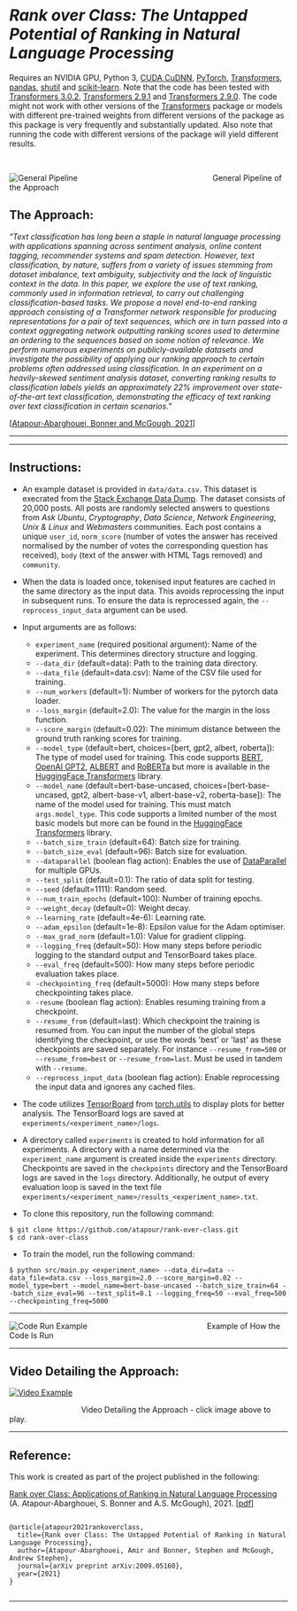 # _Rank over Class: The Untapped Potential of Ranking in Natural Language Processing_

Requires an NVIDIA GPU, Python 3, [CUDA CuDNN](https://developer.nvidia.com/cudnn), [PyTorch](http://pytorch.org), [Transformers](https://huggingface.co/transformers/), [pandas](https://pandas.pydata.org/), [shutil](https://pypi.org/project/pytest-shutil/) and [scikit-learn](https://scikit-learn.org/stable/). Note that the code has been tested with [Transformers 3.0.2](https://pypi.org/project/transformers/3.0.2/), [Transformers 2.9.1](https://pypi.org/project/transformers/2.9.1/) and [Transformers 2.9.0](https://pypi.org/project/transformers/2.9.0/). The code might not work with other versions of the [Transformers](https://huggingface.co/transformers/) package or models with different pre-trained weights from different versions of the package as this package is very frequently and substantially updated. Also note that running the code with different versions of the package will yield different results.

<br>

![General Pipeline](https://github.com/atapour/rank-over-class/blob/master/imgs/pipeline.png)
&nbsp;&nbsp;&nbsp;&nbsp;&nbsp;&nbsp;&nbsp;&nbsp;&nbsp;&nbsp;&nbsp;&nbsp;&nbsp;&nbsp;&nbsp;&nbsp;
&nbsp;&nbsp;&nbsp;&nbsp;&nbsp;&nbsp;&nbsp;&nbsp;&nbsp;&nbsp;&nbsp;&nbsp;&nbsp;&nbsp;&nbsp;&nbsp;
&nbsp;&nbsp;&nbsp;&nbsp;&nbsp;&nbsp;&nbsp;&nbsp;&nbsp;&nbsp;&nbsp;&nbsp;&nbsp;&nbsp;&nbsp;&nbsp;
&nbsp;&nbsp;&nbsp;&nbsp;&nbsp;&nbsp;&nbsp;&nbsp;&nbsp;&nbsp;General Pipeline of the Approach

## The Approach:

_"Text classification has long been a staple in natural language processing with applications spanning across sentiment analysis, online content tagging, recommender systems and spam detection. However, text classification, by nature, suffers from a variety of issues stemming from dataset imbalance, text ambiguity, subjectivity and the lack of linguistic context in the data. In this paper, we explore the use of text ranking, commonly used in information retrieval, to carry out challenging classification-based tasks. We propose a novel end-to-end ranking approach consisting of a Transformer network responsible for producing representations for a pair of text sequences, which are in turn passed into a context aggregating network outputting ranking scores used to determine an ordering to the sequences based on some notion of relevance. We perform numerous experiments on publicly-available datasets and investigate the possibility of applying our ranking approach to certain problems often addressed using classification. In an experiment on a heavily-skewed sentiment analysis dataset, converting ranking results to classification labels yields an approximately 22% improvement over state-of-the-art text classification, demonstrating the efficacy of text ranking over text classification in certain scenarios."_

[[Atapour-Abarghouei, Bonner and McGough, 2021](https://arxiv.org/abs/2009.05160)]

---
---

## Instructions:

* An example dataset is provided in `data/data.csv`. This dataset is execrated from the [Stack Exchange Data Dump](https://archive.org/details/stackexchange). The dataset consists of 20,000 posts. All posts are randomly selected answers to questions from _Ask Ubuntu_, _Cryptography_, _Data Science_, _Network Engineering_, _Unix & Linux_ and _Webmasters_ communities. Each post contains a unique `user_id`, `norm_score` (number of votes the answer has received normalised by the number of votes the corresponding question has received), `body` (text of the answer with HTML Tags removed) and `community`.

* When the data is loaded once, tokenised input features are cached in the same directory as the input data. This avoids reprocessing the input in subsequent runs. To ensure the data is reprocessed again, the `--reprocess_input_data` argument can be used.

* Input arguments are as follows:
    * `experiment_name` (required positional argument): Name of the experiment. This determines directory structure and logging.
    * `--data_dir` (default=data): Path to the training data directory.
    * `--data_file` (default=data.csv): Name of the CSV file used for training.
    * `--num_workers` (default=1): Number of workers for the pytorch data loader.
    * `--loss_margin` (default=2.0): The value for the margin in the loss function.
    * `--score_margin` (default=0.02): The minimum distance between the ground truth ranking scores for training.
    * `--model_type` (default=bert, choices=[bert, gpt2, albert, roberta]): The type of model used for training. This code supports [BERT](https://huggingface.co/transformers/model_doc/bert.html), [OpenAI GPT2](https://huggingface.co/transformers/model_doc/gpt2.html), [ALBERT](https://huggingface.co/transformers/model_doc/albert.html) and [RoBERTa](https://huggingface.co/transformers/model_doc/roberta.html) but more is available in the [HuggingFace Transformers](https://huggingface.co/transformers/) library.
    * `--model_name` (default=bert-base-uncased, choices=[bert-base-uncased, gpt2, albert-base-v1, albert-base-v2, roberta-base]): The name of the model used for training. This must match `args.model_type`. This code supports a limited number of the most basic models but more can be found in the [HuggingFace Transformers](https://huggingface.co/transformers/) library.
    * `--batch_size_train` (default=64): Batch size for training.
    * `--batch_size_eval` (default=96): Batch size for evaluation.
    * `--dataparallel` (boolean flag action): Enables the use of [DataParallel](https://pytorch.org/docs/master/generated/torch.nn.DataParallel.html) for multiple GPUs.
    * `--test_split` (default=0.1): The ratio of data split for testing.
    * `--seed` (default=1111): Random seed.
    * `--num_train_epochs` (default=100): Number of training epochs.
    * `--weight_decay` (default=0): Weight decay.
    * `--learning_rate` (default=4e-6): Learning rate.
    * `--adam_epsilon` (default=1e-8): Epsilon value for the Adam optimiser.
    * `--max_grad_norm` (default=1.0): Value for gradient clipping.
    * `--logging_freq` (default=50): How many steps before periodic logging to the standard output and TensorBoard takes place.
    * `--eval_freq` (default=500): How many steps before periodic evaluation takes place.
    * `-checkpointing_freq` (default=5000): How many steps before checkpointing takes place.
    * `-resume` (boolean flag action): Enables resuming training from a checkpoint.
    * `--resume_from` (default=last): Which checkpoint the training is resumed from. You can input the number of the global steps identifying the checkpoint, or use the words 'best' or 'last' as these checkpoints are saved separately. For instance `--resume_from=500` or `--resume_from=best` or `--resume_from=last`. Must be used in tandem with `--resume`.
    * `--reprocess_input_data` (boolean flag action): Enable reprocessing the input data and ignores any cached files.

* The code utilizes [TensorBoard](https://www.tensorflow.org/tensorboard/) from [torch.utils](https://pytorch.org/docs/stable/tensorboard.html) to display plots for better analysis. The TensorBoard logs are saved at `experiments/<experiment_name>/logs`.

* A directory called `experiments` is created to hold information for all experiments. A directory with a name determined via the `experiment_name` argument is created inside the `experiments` directory. Checkpoints are saved in the `checkpoints` directory and the TensorBoard logs are saved in the `logs` directory. Additionally, he output of every evaluation loop is saved in the text file `experiments/<experiment_name>/results_<experiment_name>.txt`.

* To clone this repository, run the following command:

```
$ git clone https://github.com/atapour/rank-over-class.git
$ cd rank-over-class
```

* To train the model, run the following command:

```
$ python src/main.py <experiment_name> --data_dir=data --data_file=data.csv --loss_margin=2.0 --score_margin=0.02 --model_type=bert --model_name=bert-base-uncased --batch_size_train=64 --batch_size_eval=96 --test_split=0.1 --logging_freq=50 --eval_freq=500 --checkpointing_freq=5000
```

---

![Code Run Example](https://github.com/atapour/rank-over-class/blob/master/imgs/terminal.png)
&nbsp;&nbsp;&nbsp;&nbsp;&nbsp;&nbsp;&nbsp;&nbsp;&nbsp;&nbsp;&nbsp;&nbsp;&nbsp;&nbsp;&nbsp;&nbsp;
&nbsp;&nbsp;&nbsp;&nbsp;&nbsp;&nbsp;&nbsp;&nbsp;&nbsp;&nbsp;&nbsp;&nbsp;&nbsp;&nbsp;&nbsp;&nbsp;
&nbsp;&nbsp;&nbsp;&nbsp;&nbsp;&nbsp;&nbsp;&nbsp;&nbsp;&nbsp;&nbsp;&nbsp;&nbsp;&nbsp;&nbsp;&nbsp;
&nbsp;&nbsp;&nbsp;Example of How the Code Is Run

---

## Video Detailing the Approach:
[![Video Example](https://github.com/atapour/rank-over-class/blob/master/imgs/thumbnail.png)](https://youtu.be/5GLZ9zH_hao "Video Detailing the Approach - Click to Play")

&nbsp;&nbsp;&nbsp;&nbsp;&nbsp;&nbsp;&nbsp;&nbsp;&nbsp;&nbsp;&nbsp;&nbsp;&nbsp;&nbsp;&nbsp;&nbsp;
&nbsp;&nbsp;&nbsp;&nbsp;&nbsp;&nbsp;&nbsp;&nbsp;&nbsp;&nbsp;&nbsp;&nbsp;&nbsp;&nbsp;&nbsp;&nbsp;Video Detailing the Approach - click image above to play.

---

## Reference:

This work is created as part of the project published in the following:

[Rank over Class: Applications of Ranking in Natural Language Processing](https://arxiv.org/pdf/2009.05160.pdf)
(A. Atapour-Abarghouei, S. Bonner and A.S. McGough), 2021. [[pdf](http://www.atapour.co.uk/papers/RankOverClass.pdf)]

```

@article{atapour2021rankoverclass,
  title={Rank over Class: The Untapped Potential of Ranking in Natural Language Processing},
  author={Atapour-Abarghouei, Amir and Bonner, Stephen and McGough, Andrew Stephen},
  journal={arXiv preprint arXiv:2009.05160},
  year={2021}
}


```
---
